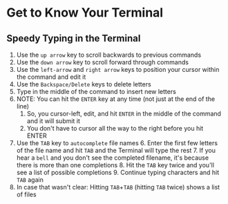 # Get to Know Your Terminal

## Speedy Typing in the Terminal

1. Use the `up arrow` key to scroll backwards to previous commands
2. Use the `down arrow` key to scroll forward through commands
3. Use the `left-arrow` and `right arrow` keys to position your cursor within the command and edit it
4. Use the `Backspace/Delete` keys to delete letters
5. Type in the middle of the command to insert new letters
6. NOTE: You can hit the `ENTER` key at any time (not just at the end of the line)
	1. So, you cursor-left, edit, and hit `ENTER` in the middle of the command and it will submit it
	2. You don't have to cursor all the way to the right before you hit ENTER
7. Use the `TAB` key to `autocomplete` file names
	6. Enter the first few letters of the file name and hit `TAB` and the Terminal will type the rest
	7. If you hear a `bell` and you don't see the completed filename, it's because there is more than one completions
	8. Hit the `TAB` key twice and you'll see a list of possible completions
	9. Continue typing characters and hit `TAB` again
8. In case that wasn't clear: Hitting `TAB`+`TAB` (hitting `TAB` twice) shows a list of files
<!--stackedit_data:
eyJoaXN0b3J5IjpbMTE3MDI0ODI1Nl19
-->